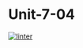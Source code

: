 # Unit-7-04
 [![linter](https://github.com/<OWNER>/<REPOSITORY>/workflows/linter/badge.svg)](https://github.com/marketplace/actions/super-linter)         
